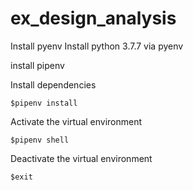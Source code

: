 # ex_design_analysis


Install pyenv
Install python 3.7.7 via pyenv

install pipenv

Install dependencies
```shell
$pipenv install
```

Activate the virtual environment
```shell
$pipenv shell
```

Deactivate the virtual environment
```shell
$exit
```